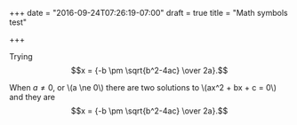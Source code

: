 +++
date = "2016-09-24T07:26:19-07:00"
draft = true
title = "Math symbols test"

+++

Trying $$x = {-b \pm \sqrt{b^2-4ac} \over 2a}.$$

When $a \ne 0$, or \\(a \ne 0\\) there are two solutions to \\(ax^2 + bx + c = 0\\) and they are
$$x = {-b \pm \sqrt{b^2-4ac} \over 2a}.$$